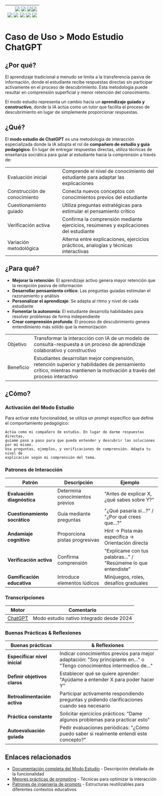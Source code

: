 <div align=right>

|[![](https://img.shields.io/badge/-Inicio-FFF?style=flat&logo=Emlakjet&logoColor=black)](/README.md) [![](https://img.shields.io/badge/-Introducción-FFF?style=flat&logo=abbrobotstudio&logoColor=black)](/documentos/intro.md) [![](https://img.shields.io/badge/-Panorámica-FFF?style=flat&logo=openstreetmap&logoColor=black)](/documentos/panoramica.md)[![](https://img.shields.io/badge/-Modelos_de_lenguaje-FFF?style=flat&logo=LiveChat&logoColor=black)](/documentos/LLMs.md)<br>  [![](https://img.shields.io/badge/-Prompts-FFF?style=flat&logo=Proton&logoColor=black)](/documentos/prompts/README.md) [![](https://img.shields.io/badge/-Ing,_de_prompts-FFF?style=flat&logo=googleearthengine&logoColor=black)](/documentos/ingenieriaDePrompts/README.md) [![](https://img.shields.io/badge/-Patrones-FFF?style=flat&logo=textpattern&logoColor=black)](/documentos/ingenieriaDePrompts/patrones/README.md) [![](https://img.shields.io/badge/8vP-FFF?style=flat&logo=v8&logoColor=black)](/documentos/prompts/mejoresPracticas/8virtudesDelPrompting.md) [![](https://img.shields.io/badge/-Casos_de_uso-FFF?style=flat&logo=gitbook&logoColor=black)](/documentos/casosDeUso/README.md)|
|-:|

</div>

# Caso de Uso > Modo Estudio ChatGPT

## ¿Por qué?

El aprendizaje tradicional a menudo se limita a la transferencia pasiva de información, donde el estudiante recibe respuestas directas sin participar activamente en el proceso de descubrimiento. Esta metodología puede resultar en comprensión superficial y menor retención del conocimiento.

El modo estudio representa un cambio hacia un **aprendizaje guiado y constructivo**, donde la IA actúa como un tutor que facilita el proceso de descubrimiento en lugar de simplemente proporcionar respuestas.

## ¿Qué?

El **modo estudio de ChatGPT** es una metodología de interacción especializada donde la IA adopta el rol de **compañero de estudio y guía pedagógico**. En lugar de entregar respuestas directas, utiliza técnicas de enseñanza socrática para guiar al estudiante hacia la comprensión a través de:

| | |
|-|-|
|Evaluación inicial|Comprende el nivel de conocimiento del estudiante para adaptar las explicaciones
|Construcción de conocimiento|Conecta nuevos conceptos con conocimientos previos del estudiante
|Cuestionamiento guiado|Utiliza preguntas estratégicas para estimular el pensamiento crítico
|Verificación activa|Confirma la comprensión mediante ejercicios, resúmenes y explicaciones del estudiante
|Variación metodológica|Alterna entre explicaciones, ejercicios prácticos, analogías y técnicas interactivas

## ¿Para qué?

- **Mejorar la retención**: El aprendizaje activo genera mayor retención que la recepción pasiva de información
- **Desarrollar pensamiento crítico**: Las preguntas guiadas estimulan el razonamiento y análisis
- **Personalizar el aprendizaje**: Se adapta al ritmo y nivel de cada estudiante
- **Fomentar la autonomía**: El estudiante desarrolla habilidades para resolver problemas de forma independiente
- **Crear comprensión profunda**: El proceso de descubrimiento genera entendimiento más sólido que la memorización

| | |
|-|-|
Objetivo|Transformar la interacción con IA de un modelo de consulta-respuesta a un proceso de aprendizaje colaborativo y constructivo
Beneficio|Estudiantes desarrollan mejor comprensión, retención superior y habilidades de pensamiento crítico, mientras mantienen la motivación a través del proceso interactivo

## ¿Cómo?

### Activación del Modo Estudio

Para activar esta funcionalidad, se utiliza un prompt específico que define el comportamiento pedagógico:

```
Actúa como mi compañero de estudio. En lugar de darme respuestas directas, 
guíame paso a paso para que pueda entender y descubrir las soluciones por mí mismo. 
Usa preguntas, ejemplos, y verificaciones de comprensión. Adapta tu nivel de 
explicación según mi comprensión del tema.
```

### Patrones de Interacción

|Patrón|Descripción|Ejemplo|
|-|-|-|
|**Evaluación diagnóstica**|Determina conocimientos previos|"Antes de explicar X, ¿qué sabes sobre Y?"|
|**Cuestionamiento socrático**|Guía mediante preguntas|"¿Qué pasaría si...?" / "¿Por qué crees que...?"|
|**Andamiaje cognitivo**|Proporciona pistas progresivas|Hint → Pista más específica → Orientación directa|
|**Verificación activa**|Confirma comprensión|"Explícame con tus palabras..." / "Resúmeme lo que entendiste"|
|**Gamificación educativa**|Introduce elementos lúdicos|Minijuegos, roles, desafíos graduales|

### Transcripciones

|Motor|Comentario|
|-|-|
|[ChatGPT](https://chat.openai.com/)|Modo estudio nativo integrado desde 2024|

### Buenas Prácticas & Reflexiones

|Buenas prácticas|& Reflexiones|
|-|-|
|**Especificar nivel inicial**|Indicar conocimientos previos para mejor adaptación: "Soy principiante en..." o "Tengo conocimientos intermedios de..."|
|**Definir objetivos claros**|Establecer qué se quiere aprender: "Ayúdame a entender X para poder hacer Y"|
|**Retroalimentación activa**|Participar activamente respondiendo preguntas y pidiendo clarificaciones cuando sea necesario|
|**Práctica constante**|Solicitar ejercicios prácticos: "Dame algunos problemas para practicar esto"|
|**Autoevaluación guiada**|Pedir evaluaciones periódicas: "¿Cómo puedo saber si realmente entendí este concepto?"|

## Enlaces relacionados

- [Documentación completa del Modo Estudio](/documentos/papers%20et%20al/modoEstudio.md) - Descripción detallada de la funcionalidad
- [Mejores prácticas de prompting](/documentos/prompts/mejoresPracticas/README.md) - Técnicas para optimizar la interacción
- [Patrones de ingeniería de prompts](/documentos/ingenieriaDePrompts/patrones/README.md) - Estructuras reutilizables para diferentes contextos educativos